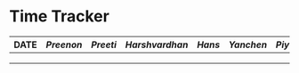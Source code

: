 # Time Tracker

| **DATE** | _Preenon_ | _Preeti_ | _Harshvardhan_ | _Hans_ | _Yanchen_ | _Piyush_ |
| -------- | --------- | -------- | -------------- | ------ | --------- | -------- |
|          |           |          |                |        |           |          |
|          |           |          |                |        |           |          |
|          |           |          |                |        |           |          |
